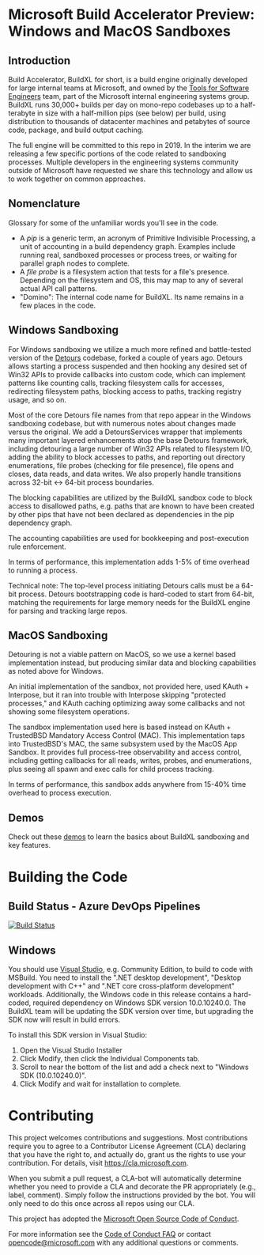 # Microsoft Build Accelerator Preview: Windows and MacOS Sandboxes

## Introduction
Build Accelerator, BuildXL for short, is a build engine originally developed for large internal teams at Microsoft, and owned by the [Tools for Software Engineers](https://www.microsoft.com/en-us/research/project/tools-for-software-engineers/) team, part of the Microsoft internal engineering systems group. BuildXL runs 30,000+ builds per day on mono-repo codebases up to a half-terabyte in size with a half-million pips (see below) per build, using distribution to thousands of datacenter machines and petabytes of source code, package, and build output caching.

The full engine will be committed to this repo in 2019. In the interim we are releasing a few specific portions of the code related to sandboxing processes. Multiple developers in the engineering systems community outside of Microsoft have requested we share this technology and allow us to work together on common approaches.

## Nomenclature
Glossary for some of the unfamiliar words you'll see in the code.

* A <i>pip</i> is a generic term, an acronym of Primitive Indivisible Processing, a unit of accounting in a build dependency graph. Examples include running real, sandboxed processes or process trees, or waiting for parallel graph nodes to complete.
* A <i>file probe</i> is a filesystem action that tests for a file's presence. Depending on the filesystem and OS, this may map to any of several actual API call patterns.
* "Domino": The internal code name for BuildXL. Its name remains in a few places in the code.

## Windows Sandboxing
For Windows sandboxing we utilize a much more refined and battle-tested version of the [Detours](https://github.com/Microsoft/Detours) codebase, forked a couple of years ago. Detours allows starting a process suspended and then hooking any desired set of Win32 APIs to provide callbacks into custom code, which can implement patterns like counting calls, tracking filesystem calls for accesses, redirecting filesystem paths, blocking access to paths, tracking registry usage, and so on.

Most of the core Detours file names from that repo appear in the Windows sandboxing codebase, but with numerous notes about changes made versus the original. We add a DetoursServices wrapper that implements many important layered enhancements atop the base Detours framework, including detouring a large number of Win32 APIs related to filesystem I/O, adding the ability to block accesses to paths, and reporting out directory enumerations, file probes (checking for file presence), file opens and closes, data reads, and data writes. We also properly handle transitions across 32-bit <-> 64-bit process boundaries.

The blocking capabilities are utilized by the BuildXL sandbox code to block access to disallowed paths, e.g. paths that are known to have been created by other pips that have not been declared as dependencies in the pip dependency graph.

The accounting capabilities are used for bookkeeping and post-execution rule enforcement.

In terms of performance, this implementation adds 1-5% of time overhead to running a process.

Technical note: The top-level process initiating Detours calls must be a 64-bit process. Detours bootstrapping code is hard-coded to start from 64-bit, matching the requirements for large memory needs for the BuildXL engine for parsing and tracking large repos.

## MacOS Sandboxing
Detouring is not a viable pattern on MacOS, so we use a kernel based implementation instead, but producing similar data and blocking capabilities as noted above for Windows.

An initial implementation of the sandbox, not provided here, used KAuth + Interpose, but it ran into trouble with Interpose skipping "protected processes," and KAuth caching optimizing away some callbacks and not showing some filesystem operations.

The sandbox implementation used here is based instead on KAuth + TrustedBSD Mandatory Access Control (MAC). This implementation taps into TrustedBSD's MAC, the same subsystem used by the MacOS App Sandbox. It provides full process-tree observability and access control, including getting callbacks for all reads, writes, probes, and enumerations, plus seeing all spawn and exec calls for child process tracking.

In terms of performance, this sandbox adds anywhere from 15-40% time overhead to process execution.

## Demos
Check out these [demos](docs/demos.md) to learn the basics about BuildXL sandboxing and key features.

# Building the Code

## Build Status - Azure DevOps Pipelines
[![Build Status](https://dev.azure.com/mses/BuildXL/_apis/build/status/Microsoft.BuildXL)](https://dev.azure.com/mses/BuildXL/_build/latest?definitionId=1)

## Windows
You should use [Visual Studio](https://visualstudio.microsoft.com/vs/), e.g. Community Edition, to build to code with MSBuild. You need to install the ".NET desktop development", "Desktop development with C++" and ".NET core cross-platform development" workloads. Additionally, the Windows code in this release contains a hard-coded, required dependency on Windows SDK version 10.0.10240.0. The BuildXL team will be updating the SDK version over time, but upgrading the SDK now will result in build errors.

To install this SDK version in Visual Studio:

1. Open the Visual Studio Installer
1. Click Modify, then click the Individual Components tab.
1. Scroll to near the bottom of the list and add a check next to "Windows SDK (10.0.10240.0)".
1. Click Modify and wait for installation to complete.


# Contributing 
This project welcomes contributions and suggestions.  Most contributions require you to agree to a Contributor License Agreement (CLA) declaring that you have the right to, and actually do, grant us the rights to use your contribution. For details, visit https://cla.microsoft.com.

When you submit a pull request, a CLA-bot will automatically determine whether you need to provide a CLA and decorate the PR appropriately (e.g., label, comment). Simply follow the instructions provided by the bot. You will only need to do this once across all repos using our CLA.

This project has adopted the [Microsoft Open Source Code of Conduct](https://opensource.microsoft.com/codeofconduct/).

For more information see the [Code of Conduct FAQ](https://opensource.microsoft.com/codeofconduct/faq/) or contact [opencode@microsoft.com](mailto:opencode@microsoft.com) with any additional questions or comments.
